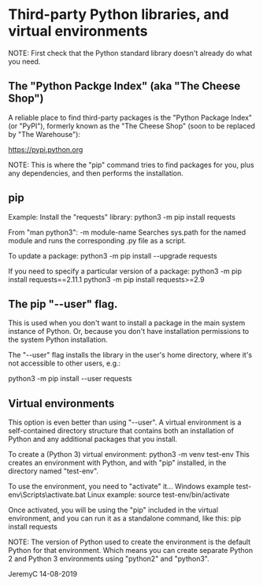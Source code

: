 # Third-party Python libraries, and virtual environments

NOTE: First check that the Python standard library doesn't already do what you need.


## The "Python Packge Index" (aka "The Cheese Shop")
A reliable place to find third-party packages is the "Python Package Index" (or "PyPI"),
formerly known as the "The Cheese Shop" (soon to be replaced by "The Warehouse"):

https://pypi.python.org

NOTE: This is where the "pip" command tries to find packages for you, plus any dependencies,
      and then performs the installation.


## pip
Example: Install the "requests" library:
	python3 -m pip install requests

From "man python3":
       -m module-name
              Searches sys.path for the named module and runs the corresponding .py file as a script.

To update a package:
	python3 -m pip install --upgrade requests

If you need to specify a particular version of a package:
	python3 -m pip install requests==2.11.1
	python3 -m pip install requests>=2.9


## The pip "--user" flag.
This is used when you don't want to install a package in the main system instance of Python.
Or, because you don't have installation permissions to the system Python installation.

The "--user" flag installs the library in the user's home directory, where it's not accessible
to other users, e.g.:

python3 -m pip install --user requests


## Virtual environments
This option is even better than using "--user".
A virtual environment is a self-contained directory structure that contains both an installation
of Python and any additional packages that you install. 

To create a (Python 3) virtual environment:
python3 -m venv test-env
This creates an environment with Python, and with "pip" installed, in the directory named "test-env".

To use the environment, you need to "activate" it...
Windows example
test-env\Scripts\activate.bat
Linux example:
source test-env/bin/activate

Once activated, you will be using the "pip" included in the virtual environment, and you can run
it as a standalone command, like this:
pip install requests

NOTE: The version of Python used to create the environment is the default Python for that environment.
      Which means you can create separate Python 2 and Python 3 environments using "python2" and "python3".


JeremyC 14-08-2019
